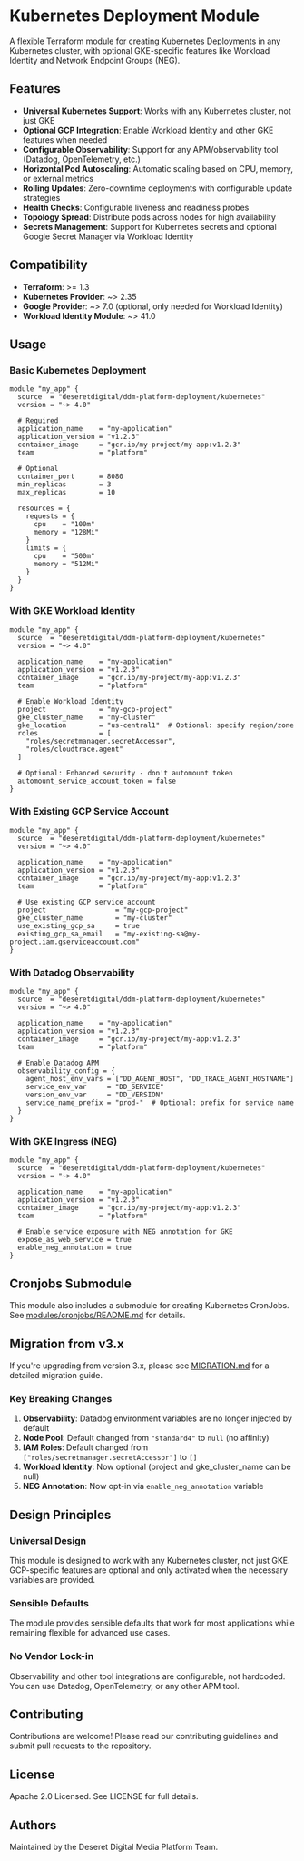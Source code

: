 # Kubernetes Deployment Module

A flexible Terraform module for creating Kubernetes Deployments in any Kubernetes cluster, with optional GKE-specific features like Workload Identity and Network Endpoint Groups (NEG).

## Features

- **Universal Kubernetes Support**: Works with any Kubernetes cluster, not just GKE
- **Optional GCP Integration**: Enable Workload Identity and other GKE features when needed
- **Configurable Observability**: Support for any APM/observability tool (Datadog, OpenTelemetry, etc.)
- **Horizontal Pod Autoscaling**: Automatic scaling based on CPU, memory, or external metrics
- **Rolling Updates**: Zero-downtime deployments with configurable update strategies
- **Health Checks**: Configurable liveness and readiness probes
- **Topology Spread**: Distribute pods across nodes for high availability
- **Secrets Management**: Support for Kubernetes secrets and optional Google Secret Manager via Workload Identity

## Compatibility

- **Terraform**: >= 1.3
- **Kubernetes Provider**: ~> 2.35
- **Google Provider**: ~> 7.0 (optional, only needed for Workload Identity)
- **Workload Identity Module**: ~> 41.0

## Usage

### Basic Kubernetes Deployment

```hcl
module "my_app" {
  source  = "deseretdigital/ddm-platform-deployment/kubernetes"
  version = "~> 4.0"

  # Required
  application_name    = "my-application"
  application_version = "v1.2.3"
  container_image     = "gcr.io/my-project/my-app:v1.2.3"
  team                = "platform"
  
  # Optional
  container_port      = 8080
  min_replicas        = 3
  max_replicas        = 10
  
  resources = {
    requests = {
      cpu    = "100m"
      memory = "128Mi"
    }
    limits = {
      cpu    = "500m"
      memory = "512Mi"
    }
  }
}
```

### With GKE Workload Identity

```hcl
module "my_app" {
  source  = "deseretdigital/ddm-platform-deployment/kubernetes"
  version = "~> 4.0"

  application_name    = "my-application"
  application_version = "v1.2.3"
  container_image     = "gcr.io/my-project/my-app:v1.2.3"
  team                = "platform"

  # Enable Workload Identity
  project             = "my-gcp-project"
  gke_cluster_name    = "my-cluster"
  gke_location        = "us-central1"  # Optional: specify region/zone
  roles               = [
    "roles/secretmanager.secretAccessor",
    "roles/cloudtrace.agent"
  ]
  
  # Optional: Enhanced security - don't automount token
  automount_service_account_token = false
}
```

### With Existing GCP Service Account

```hcl
module "my_app" {
  source  = "deseretdigital/ddm-platform-deployment/kubernetes"
  version = "~> 4.0"

  application_name    = "my-application"
  application_version = "v1.2.3"
  container_image     = "gcr.io/my-project/my-app:v1.2.3"
  team                = "platform"

  # Use existing GCP service account
  project                 = "my-gcp-project"
  gke_cluster_name        = "my-cluster"
  use_existing_gcp_sa     = true
  existing_gcp_sa_email   = "my-existing-sa@my-project.iam.gserviceaccount.com"
}
```

### With Datadog Observability

```hcl
module "my_app" {
  source  = "deseretdigital/ddm-platform-deployment/kubernetes"
  version = "~> 4.0"

  application_name    = "my-application"
  application_version = "v1.2.3"
  container_image     = "gcr.io/my-project/my-app:v1.2.3"
  team                = "platform"

  # Enable Datadog APM
  observability_config = {
    agent_host_env_vars = ["DD_AGENT_HOST", "DD_TRACE_AGENT_HOSTNAME"]
    service_env_var     = "DD_SERVICE"
    version_env_var     = "DD_VERSION"
    service_name_prefix = "prod-"  # Optional: prefix for service name
  }
}
```

### With GKE Ingress (NEG)

```hcl
module "my_app" {
  source  = "deseretdigital/ddm-platform-deployment/kubernetes"
  version = "~> 4.0"

  application_name    = "my-application"
  application_version = "v1.2.3"
  container_image     = "gcr.io/my-project/my-app:v1.2.3"
  team                = "platform"

  # Enable service exposure with NEG annotation for GKE
  expose_as_web_service = true
  enable_neg_annotation = true
}
```

## Cronjobs Submodule

This module also includes a submodule for creating Kubernetes CronJobs. See [modules/cronjobs/README.md](./modules/cronjobs/README.md) for details.

## Migration from v3.x

If you're upgrading from version 3.x, please see [MIGRATION.md](./MIGRATION.md) for a detailed migration guide.

### Key Breaking Changes

1. **Observability**: Datadog environment variables are no longer injected by default
2. **Node Pool**: Default changed from `"standard4"` to `null` (no affinity)
3. **IAM Roles**: Default changed from `["roles/secretmanager.secretAccessor"]` to `[]`
4. **Workload Identity**: Now optional (project and gke_cluster_name can be null)
5. **NEG Annotation**: Now opt-in via `enable_neg_annotation` variable

## Design Principles

### Universal Design
This module is designed to work with any Kubernetes cluster, not just GKE. GCP-specific features are optional and only activated when the necessary variables are provided.

### Sensible Defaults
The module provides sensible defaults that work for most applications while remaining flexible for advanced use cases.

### No Vendor Lock-in
Observability and other tool integrations are configurable, not hardcoded. You can use Datadog, OpenTelemetry, or any other APM tool.

## Contributing

Contributions are welcome! Please read our contributing guidelines and submit pull requests to the repository.

## License

Apache 2.0 Licensed. See LICENSE for full details.

## Authors

Maintained by the Deseret Digital Media Platform Team.
